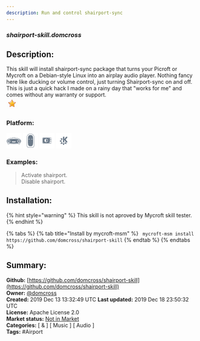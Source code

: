 ```yaml
---
description: Run and control shairport-sync
---
```


### _shairport-skill.domcross_  
## Description:  
This skill will install shairport-sync package that turns your Picroft or Mycroft on a Debian-style Linux into an airplay audio player. Nothing fancy here like ducking or volume control, just turning Shairport-sync on and off.
This is just a quick hack I made on a rainy day that "works for me" and comes without any warranty or support.  
![](../.gitbook/assets/star.png)  
  
### Platform:  
 ![Mark I](../.gitbook/assets/mark-1-icon.png)  ![Mark II](../.gitbook/assets/mark-2-icon.png)  ![Picroft](../.gitbook/assets/picroft-icon.png)  ![plasmoid](../.gitbook/assets/kde.png)   
### Examples:  
> Activate shairport.  
> Disable shairport.  
  
## Installation:  
{% hint style="warning" %}
This skill is not aproved by Mycroft skill tester.
{% endhint %}
    
{% tabs %}
{% tab title="Install by mycroft-msm" %}
``` mycroft-msm install https://github.com/domcross/shairport-skill```
{% endtab %}
  {% endtabs %}
    
## Summary:  
**Github:** [https://github.com/domcross/shairport-skill](https://github.com/domcross/shairport-skill)  
**Owner:** [@domcross](https://github.com/domcross)  
**Created:** 2019 Dec 13 13:32:49 UTC  **Last updated:** 2019 Dec 18 23:50:32 UTC  
**License:** Apache License 2.0  
**Market status:** [Not in Market](https://market.mycroft.ai/skill/)  
**Categories:** [ & ] [ Music ] [ Audio ]   
**Tags:** \#Airport   
